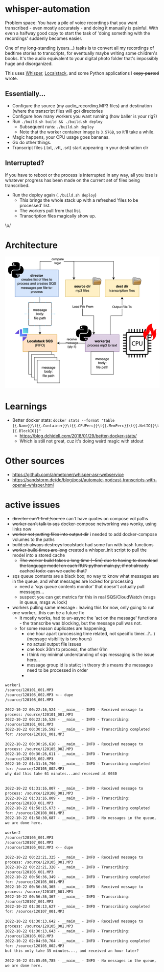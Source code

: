 # whisper-automation
Problem space:  You have a pile of voice recordings that you want transcribed - even mostly accurately - and doing it manually is painful.  With even a halfway good copy to start the task of 'doing something with the recordings' suddenly becomes easier.

One of my long-standing (years...) tasks is to convert all my recordings of bedtime stories to transcripts, for eventually maybe writing some children's books.  It's the audio equivalent to your digital photo folder that's impossibly huge and disorganized.

This uses [Whisper](https://github.com/openai/whisper), [Localstack](https://localstack.cloud/), and some Python applications I ~~copy-pasted~~ wrote.

## Essentially...
- Configure the source (my audio_recording.MP3 files) and destination (where the transcript files will go) directories
- Configure how many workers you want running (how baller is your rig?)
- Run `./build.sh build && ./build.sh deploy`
  - Subsequent runs: `./build.sh deploy`
  - Note that the worker container image is `3.57GB`, so it'll take a while.
- Magic happens, your CPU usage goes bananas.
- Go do other things.
- Transcript files (.txt, .vtt, .srt) start appearing in your destination dir

## Interrupted?
If you have to reboot or the process is interrupted in any way, all you lose is whatever progress has been made on the current set of files being transcribed.

- Run the deploy again (`./build.sh deploy`)
  - This brings the whole stack up with a refreshed 'files to be processed' list.
  - The workers pull from that list.
  - Transcription files magically show up.

\o/

# Architecture
<img src="images/transcriber-arch.png" width="600">

# Learnings
- Better docker stats: `docker stats --format "table {{.Name}}\t{{.Container}}\t{{.CPUPerc}}\t{{.MemPerc}}\t{{.NetIO}}\t{{.BlockIO}}"`
  - https://blog.dchidell.com/2018/01/29/better-docker-stats/
  - Which is still not great, cuz it's doing weird magic with stdout



# Other sources
- https://github.com/ahmetoner/whisper-asr-webservice
- https://sandstorm.de/de/blog/post/automate-podcast-transcripts-with-openai-whisper.html

# active issues
- ~~director can't find /source~~ can't have quotes on compose vol paths
- ~~worker can't talk to sqs~~ docker-compose networking was wonky, using links now
- ~~worker not putting files into output dir~~ i needed to add docker-compose volumes to the paths
- ~~build.sh always destroys localstack~~ had some fun with bash functions
- ~~worker build times are long~~ created a whisper_init script to pull the model into a stored cache
  - ~~The worker build takes a long time (~5m) due to having to download the language model on each RUN python main.py, if not already cached todo: can we cache that?~~
- sqs queue contents are a black box; no way to know what messages are in the queue, and what messages are locked for processing
  - need a 'sqs queue contents monitor' that doesn't actually pull messages...
  - suspect you can get metrics for this in real SQS/CloudWatch (msgs in queue, msgs w. lock)
- workers pulling same message : leaving this for now, only going to run one worker...this can be a future fix
  - it mostly works, had to un-async the 'act on the message' functions - the transcribe was blocking, but the message pull was not.
  - for some reason duplicates are happening;
    - one hour apart (processing time related, not specific timer...?...) (message visibility is two hours)
    - no actual output file issues
    - one took 30m to process, the other 61m
    - i think my minimal understanding of sqs messaging is the issue here...
    - message group id is static; in theory this means the messages need to be processed in order
    -
```
worker1
/source/120101_001.MP3
/source/120105_002.MP3 <-- dupe
/source/120108_001.MP3

2022-10-22 00:22:16,524 - __main__ - INFO - Received message to process: /source/120101_001.MP3
2022-10-22 00:22:16,528 - __main__ - INFO - Transcribing: /source/120101_001.MP3
2022-10-22 00:30:26,592 - __main__ - INFO - Transcribing completed for: /source/120101_001.MP3

2022-10-22 00:30:26,610 - __main__ - INFO - Received message to process: /source/120105_002.MP3
2022-10-22 00:30:26,611 - __main__ - INFO - Transcribing: /source/120105_002.MP3
2022-10-22 01:31:16,790 - __main__ - INFO - Transcribing completed for: /source/120105_002.MP3
why did this take 61 minutes...and received at 0030


2022-10-22 01:31:16,807 - __main__ - INFO - Received message to process: /source/120108_001.MP3
2022-10-22 01:31:16,809 - __main__ - INFO - Transcribing: /source/120108_001.MP3
2022-10-22 01:58:15,673 - __main__ - INFO - Transcribing completed for: /source/120108_001.MP3
2022-10-22 01:58:30,687 - __main__ - INFO - No messages in the queue, we are done here.

worker2
/source/120105_001.MP3
/source/120107_001.MP3
/source/120105_002.MP3 <-- dupe

2022-10-22 00:22:21,325 - __main__ - INFO - Received message to process: /source/120105_001.MP3
2022-10-22 00:22:21,328 - __main__ - INFO - Transcribing: /source/120105_001.MP3
2022-10-22 00:56:36,349 - __main__ - INFO - Transcribing completed for: /source/120105_001.MP3
2022-10-22 00:56:36,365 - __main__ - INFO - Received message to process: /source/120107_001.MP3
2022-10-22 00:56:36,367 - __main__ - INFO - Transcribing: /source/120107_001.MP3
2022-10-22 01:30:13,627 - __main__ - INFO - Transcribing completed for: /source/120107_001.MP3

2022-10-22 01:30:13,642 - __main__ - INFO - Received message to process: /source/120105_002.MP3
2022-10-22 01:30:13,643 - __main__ - INFO - Transcribing: /source/120105_002.MP3
2022-10-22 02:04:50,764 - __main__ - INFO - Transcribing completed for: /source/120105_002.MP3
but this only take 35 minutes..., and received an hour later?

2022-10-22 02:05:05,785 - __main__ - INFO - No messages in the queue, we are done here.
```
